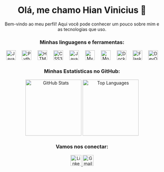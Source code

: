 <h1 align="center">Olá, me chamo Hian Vinicius 👋</h1>

<p align="center">Bem-vindo ao meu perfil! Aqui você pode conhecer um pouco sobre mim e as tecnologias que uso.</p>

<h3 align="center">Minhas linguagens e ferramentas:</h3>

<div align="center">
  <img src="https://cdn.jsdelivr.net/gh/devicons/devicon/icons/java/java-original.svg" height="31" alt="Java logo" />
  <img width="12" />
  <img src="https://cdn.jsdelivr.net/gh/devicons/devicon/icons/python/python-original.svg" height="31" alt="Python logo" />
  <img width="12" />
  <img src="https://cdn.jsdelivr.net/gh/devicons/devicon/icons/html5/html5-original.svg" height="31" alt="HTML5 logo" />
  <img width="12" />
  <img src="https://cdn.jsdelivr.net/gh/devicons/devicon/icons/css3/css3-original.svg" height="31" alt="CSS3 logo" />
  <img width="12" />
  <img src="https://cdn.jsdelivr.net/gh/devicons/devicon/icons/javascript/javascript-original.svg" height="31" alt="JavaScript logo" />
  <img width="12" />
  <img src="https://cdn.jsdelivr.net/gh/devicons/devicon/icons/mysql/mysql-original.svg" height="31" alt="MySQL logo" />
  <img width="12" />
  <img src="https://cdn.jsdelivr.net/gh/devicons/devicon/icons/mongodb/mongodb-original.svg" height="31" alt="MongoDB logo" />
  <img width="12" />
  <img src="https://cdn.jsdelivr.net/gh/devicons/devicon/icons/docker/docker-original.svg" height="31" alt="Docker logo" />
  <img width="12" />
  <img src="https://cdn.jsdelivr.net/gh/devicons/devicon/icons/flask/flask-original.svg" height="31" alt="Flask logo" />
  <img width="12" />
  <img src="https://cdn.jsdelivr.net/gh/devicons/devicon/icons/azuredevops/azuredevops-original.svg" height="31" alt="DevOps logo" />
  <img width="12" />

</div>


<h3 align="center">Minhas Estatísticas no GitHub:</h3>

<p align="center">
  <img height="180em" src="https://github-readme-stats.vercel.app/api?username=HianV&show_icons=true&theme=tokyonight" alt="GitHub Stats" />
  <img height="180em" src="https://github-readme-stats.vercel.app/api/top-langs/?username=HianV&layout=donut&theme=tokyonight" alt="Top Languages" />
</p>

<h3 align="center">Vamos nos conectar:</h3>

<div align="center">
  <a href="https://www.linkedin.com/in/hian-adolfo-2510672ba/" target="_blank">
    <img src="https://img.shields.io/static/v1?message=LinkedIn&logo=linkedin&label=&color=0077B5&logoColor=white&labelColor=&style=for-the-badge" height="35" alt="LinkedIn logo" />
  </a>
  <a href="mailto:hianvinicius78@gmail.com">
    <img src="https://img.shields.io/static/v1?message=Gmail&logo=gmail&label=&color=D14836&logoColor=white&labelColor=&style=for-the-badge" height="35" alt="Gmail logo" />
  </a>
</div>
